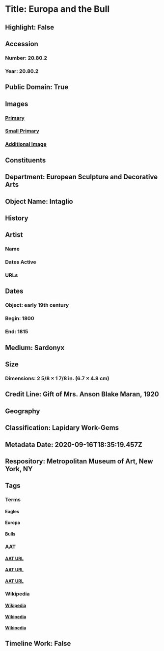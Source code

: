 # Title: Europa and the Bull
## Highlight: False
## Accession
### Number: 20.80.2
### Year: 20.80.2
## Public Domain: True
## Images
### [Primary](https://images.metmuseum.org/CRDImages/es/original/SF20_80_2.jpg)
### [Small Primary](https://images.metmuseum.org/CRDImages/es/web-large/SF20_80_2.jpg)
### [Additional Image](https://images.metmuseum.org/CRDImages/es/original/45799.jpg)
## Constituents
## Department: European Sculpture and Decorative Arts
## Object Name: Intaglio
## History
## Artist
### Name
### Dates Active
### URLs
## Dates
### Object: early 19th century
### Begin: 1800
### End: 1815
## Medium: Sardonyx
## Size
### Dimensions: 2 5/8 × 1 7/8 in. (6.7 × 4.8 cm)
## Credit Line: Gift of Mrs. Anson Blake Maran, 1920
## Geography
## Classification: Lapidary Work-Gems
## Metadata Date: 2020-09-16T18:35:19.457Z
## Respository: Metropolitan Museum of Art, New York, NY
## Tags
### Terms
#### Eagles
#### Europa
#### Bulls
### AAT
#### [AAT URL](http://vocab.getty.edu/page/aat/300250049)
#### [AAT URL](http://vocab.getty.edu/page/ia/901001030)
#### [AAT URL](http://vocab.getty.edu/page/aat/300250117)
### Wikipedia
#### [Wikipedia]()
#### [Wikipedia]()
#### [Wikipedia]()
## Timeline Work: False